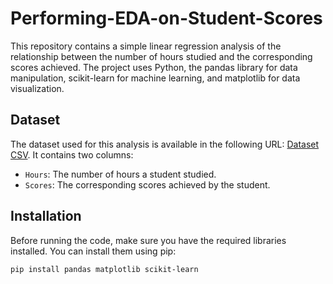 # Performing-EDA-on-Student-Scores

This repository contains a simple linear regression analysis of the relationship between the number of hours studied and the corresponding scores achieved. The project uses Python, the pandas library for data manipulation, scikit-learn for machine learning, and matplotlib for data visualization.

## Dataset

The dataset used for this analysis is available in the following URL: [Dataset CSV](https://tinyurl.com/5n96xpkd). It contains two columns:
- `Hours`: The number of hours a student studied.
- `Scores`: The corresponding scores achieved by the student.

## Installation

Before running the code, make sure you have the required libraries installed. You can install them using pip:

```bash
pip install pandas matplotlib scikit-learn
